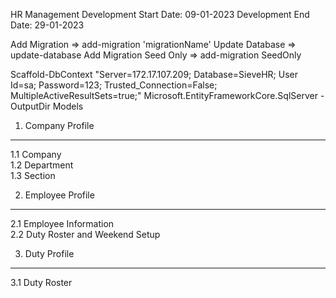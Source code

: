 HR Management
Development Start Date: 09-01-2023
Development End Date: 29-01-2023


Add Migration =>  add-migration 'migrationName'
Update Database =>  update-database
Add Migration Seed Only => add-migration SeedOnly

Scaffold-DbContext "Server=172.17.107.209; Database=SieveHR; User Id=sa; Password=123; Trusted_Connection=False; MultipleActiveResultSets=true;" Microsoft.EntityFrameworkCore.SqlServer -OutputDir Models

1. Company Profile
------------------------------
1.1 Company<br/>
1.2 Department<br/>
1.3 Section<br/>

2. Employee Profile
------------------------------
2.1 Employee Information<br/>
2.2 Duty Roster and Weekend Setup<br/>


3. Duty Profile
------------------------------
3.1 Duty Roster